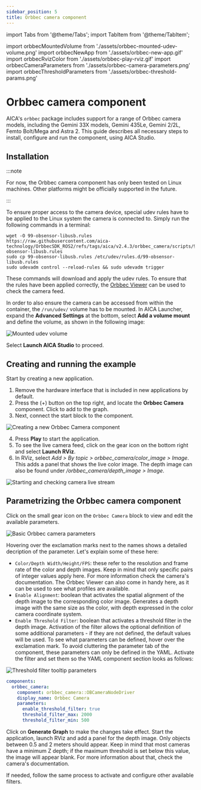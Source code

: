 ```yaml
---
sidebar_position: 5
title: Orbbec camera component
---
```


import Tabs from '@theme/Tabs';
import TabItem from '@theme/TabItem';

import orbbecMountedVolume from './assets/orbbec-mounted-udev-volume.png'
import orbbecNewApp from './assets/orbbec-new-app.gif'
import orbbecRvizColor from './assets/orbbec-play-rviz.gif'
import orbbecCameraParameters from './assets/orbbec-camera-parameters.png'
import orbbecThresholdParameters from './assets/orbbec-threshold-params.png'


# Orbbec camera component

AICA's `orbbec` package includes support for a range of Orbbec camera models, including the
Gemini 33X models, Gemini 435Le, Gemini 2/2L, Femto Bolt/Mega and Astra 2. This guide describes all
necessary steps to install, configure and run the component, using AICA Studio.  

## Installation

:::note

For now, the Orbbec camera component has only been tested on Linux machines. Other platforms might be officially supported in the future.

:::

To ensure proper access to the camera device, special udev rules have to be applied to the Linux system
the camera is connected to. Simply run the following commands in a terminal: 

```shell
wget -O 99-obsensor-libusb.rules https://raw.githubusercontent.com/aica-technology/OrbbecSDK_ROS2/refs/tags/aica/v2.4.3/orbbec_camera/scripts/99-obsensor-libusb.rules
sudo cp 99-obsensor-libusb.rules /etc/udev/rules.d/99-obsensor-libusb.rules
sudo udevadm control --reload-rules && sudo udevadm trigger

```

These commands will download and apply the udev rules. To ensure that the rules have been applied
correctly, the [Orbbec Viewer](https://github.com/orbbec/OrbbecSDK/releases) can be used to check 
the camera feed.

In order to also ensure the camera can be accessed from within the container, the `/run/udev/` volume
has to be mounted. In AICA Launcher, expand the **Advanced Settings** at the bottom, select
**Add a volume mount** and define the volume, as shown in the following image:

<div class="text--center">
  <img src={orbbecMountedVolume} alt="Mounted udev volume" />
</div>

Select **Launch AICA Studio** to proceed. 

## Creating and running the example

Start by creating a new application. 

1. Remove the hardware interface that is included in new applications by default.
2. Press the (+) button on the top right, and locate the **Orbbec Camera** component. Click to add
to the graph. 
3. Next, connect the start block to the component.

<div class="text--center">
  <img src={orbbecNewApp} alt="Creating a new Orbbec Camera component" />
</div>

4. Press **Play** to start the application. 
5. To see the live camera feed, click on the gear icon on the bottom right and select
**Launch RViz**.
6. In RViz, select _Add > By topic > orbbec_camera/color_image > Image_. This adds a panel that shows the
live color image. The depth image can also be found under _/orbbec_camera/depth_image > Image_.

<div class="text--center">
  <img src={orbbecRvizColor} alt="Starting and checking camera live stream" />
</div>

## Parametrizing the Orbbec camera component

Click on the small gear icon on the `Orbbec Camera` block to view and edit the available parameters.

<div class="text--center">
  <img src={orbbecCameraParameters} alt="Basic Orbbec camera parameters" />
</div>

Hovering over the exclamation marks next to the names shows a detailed decription of the parameter. 
Let's explain some of these here:

- `Color/Depth Width/Height/FPS`: these refer to the resolution and frame rate of the color and depth
images. Keep in mind that only specific pairs of integer values apply here. For more information 
check the camera's documentation. The Orbbec Viewer can also come in handy here, as it can be used 
to see what profiles are available.
- `Enable Alignment`: boolean that activates the spatial alignment of the depth image to the
corresponding color image. Generates a depth image with the same size as the color, with depth
expressed in the color camera coordinate system. 
- `Enable Threshold Filter`: boolean that activates a threshold filter in the depth image. Activation
of the filter allows the optional definition of some additional parameters - if they are not defined, the
default values will be used. To see what parameters can be defined, hover over the exclamation mark. To 
avoid cluttering the parameter tab of the component, these parameters can only be defined in the YAML.
Activate the filter and set them so the YAML component section looks as follows:

<div class="text--center">
  <img src={orbbecThresholdParameters} alt="Threshold filter tooltip parameters" />
</div>


```yaml
components:
  orbbec_camera:
    component: orbbec_camera::OBCameraNodeDriver
    display_name: Orbbec Camera
    parameters:
      enable_threshold_filter: true
      threshold_filter_max: 2000
      threshold_filter_min: 500
```

Click on **Generate Graph** to make the changes take effect. Start the application, launch RViz and add
a panel for the depth image. Only objects between 0.5 and 2 meters should appear. Keep in mind that most
cameras have a minimum Z depth; if the maximum threshold is set below this value, the image will appear
blank. For more information about that, check the camera's documentation. 

If needed, follow the same process to activate and configure other available filters.  